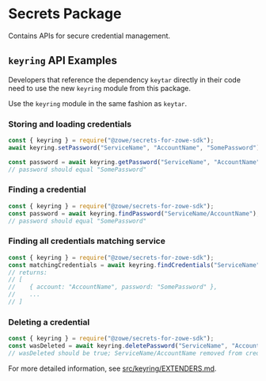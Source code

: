 # Secrets Package

Contains APIs for secure credential management.

## `keyring` API Examples

Developers that reference the dependency `keytar` directly in their code need to use the new `keyring` module from this package.

Use the `keyring` module in the same fashion as `keytar`.

### Storing and loading credentials

```js
const { keyring } = require("@zowe/secrets-for-zowe-sdk");
await keyring.setPassword("ServiceName", "AccountName", "SomePassword");

const password = await keyring.getPassword("ServiceName", "AccountName");
// password should equal "SomePassword"
```

### Finding a credential

```js
const { keyring } = require("@zowe/secrets-for-zowe-sdk");
const password = await keyring.findPassword("ServiceName/AccountName");
// password should equal "SomePassword"
```

### Finding all credentials matching service

```js
const { keyring } = require("@zowe/secrets-for-zowe-sdk");
const matchingCredentials = await keyring.findCredentials("ServiceName");
// returns: 
// [
//    { account: "AccountName", password: "SomePassword" },
//    ...
// ]
```

### Deleting a credential

```js
const { keyring } = require("@zowe/secrets-for-zowe-sdk");
const wasDeleted = await keyring.deletePassword("ServiceName", "AccountName");
// wasDeleted should be true; ServiceName/AccountName removed from credential vault
```

For more detailed information, see [src/keyring/EXTENDERS.md](/packages/secrets/src/keyring/EXTENDERS.md).